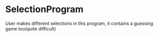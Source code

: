 # SelectionProgram
User makes different selections in this program, it contains a guessing game too(quite difficult)
